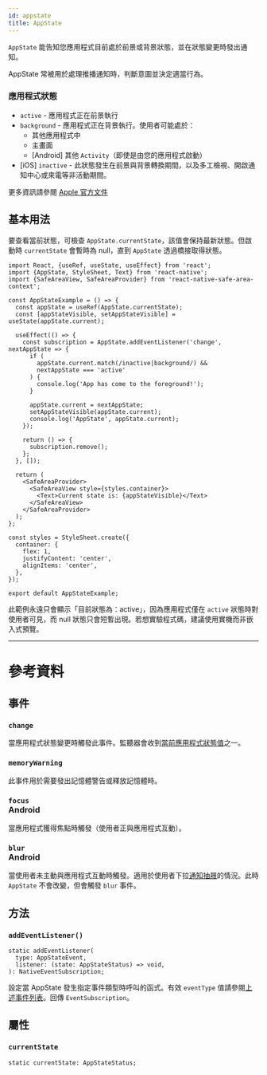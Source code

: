 ```yaml
---
id: appstate
title: AppState
---
```


`AppState` 能告知您應用程式目前處於前景或背景狀態，並在狀態變更時發出通知。

AppState 常被用於處理推播通知時，判斷意圖並決定適當行為。

### 應用程式狀態

- `active` - 應用程式正在前景執行
- `background` - 應用程式正在背景執行。使用者可能處於：
  - 其他應用程式中
  - 主畫面
  - [Android] 其他 `Activity`（即使是由您的應用程式啟動）
- [iOS] `inactive` - 此狀態發生在前景與背景轉換期間，以及多工檢視、開啟通知中心或來電等非活動期間。

更多資訊請參閱 [Apple 官方文件](https://developer.apple.com/documentation/uikit/app_and_scenes/managing_your_app_s_life_cycle)

## 基本用法

要查看當前狀態，可檢查 `AppState.currentState`，該值會保持最新狀態。但啟動時 `currentState` 會暫時為 null，直到 `AppState` 透過橋接取得狀態。

```SnackPlayer name=AppState%20Example
import React, {useRef, useState, useEffect} from 'react';
import {AppState, StyleSheet, Text} from 'react-native';
import {SafeAreaView, SafeAreaProvider} from 'react-native-safe-area-context';

const AppStateExample = () => {
  const appState = useRef(AppState.currentState);
  const [appStateVisible, setAppStateVisible] = useState(appState.current);

  useEffect(() => {
    const subscription = AppState.addEventListener('change', nextAppState => {
      if (
        appState.current.match(/inactive|background/) &&
        nextAppState === 'active'
      ) {
        console.log('App has come to the foreground!');
      }

      appState.current = nextAppState;
      setAppStateVisible(appState.current);
      console.log('AppState', appState.current);
    });

    return () => {
      subscription.remove();
    };
  }, []);

  return (
    <SafeAreaProvider>
      <SafeAreaView style={styles.container}>
        <Text>Current state is: {appStateVisible}</Text>
      </SafeAreaView>
    </SafeAreaProvider>
  );
};

const styles = StyleSheet.create({
  container: {
    flex: 1,
    justifyContent: 'center',
    alignItems: 'center',
  },
});

export default AppStateExample;
```

此範例永遠只會顯示「目前狀態為：active」，因為應用程式僅在 `active` 狀態時對使用者可見，而 null 狀態只會短暫出現。若想實驗程式碼，建議使用實機而非嵌入式預覽。

---

# 參考資料

## 事件

### `change`

當應用程式狀態變更時觸發此事件。監聽器會收到[當前應用程式狀態值](appstate#app-states)之一。

### `memoryWarning`

此事件用於需要發出記憶體警告或釋放記憶體時。

### `focus` <div class="label android">Android</div>

當應用程式獲得焦點時觸發（使用者正與應用程式互動）。

### `blur` <div class="label android">Android</div>

當使用者未主動與應用程式互動時觸發。適用於使用者下拉[通知抽屜](https://developer.android.com/guide/topics/ui/notifiers/notifications#bar-and-drawer)的情況。此時 `AppState` 不會改變，但會觸發 `blur` 事件。

## 方法

### `addEventListener()`

```tsx
static addEventListener(
  type: AppStateEvent,
  listener: (state: AppStateStatus) => void,
): NativeEventSubscription;
```

設定當 AppState 發生指定事件類型時呼叫的函式。有效 `eventType` 值請參閱[上述事件列表](#events)。回傳 `EventSubscription`。

## 屬性

### `currentState`

```tsx
static currentState: AppStateStatus;
```